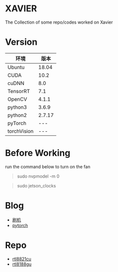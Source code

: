 # XAVIER
The Collection of some repo/codes worked on Xavier

# Version
|  环境   | 版本   |
|  ----  | ----  |
|Ubuntu  | 18.04 |
|CUDA    | 10.2  |
|cuDNN   |  8.0  |
|TensorRT| 7.1   |
|OpenCV  | 4.1.1 |
|python3 | 3.6.9 |
|python2 | 2.7.17|
|pyTorch | --- |
|torchVision| --- |
# Before Working
run the command below to turn on the fan 
> sudo nvpmodel -m 0

> sudo jetson_clocks

# Blog
* [刷机](https://blog.csdn.net/qq_38679413/article/details/109398853)
* [pytorch](https://www.jianshu.com/p/9e9c74834283)

# Repo
* [rtl8821cu](https://github.com/whitebatman2/rtl8821CU)
* [rtl8188gu](https://github.com/McMCCRU/rtl8188gu)
